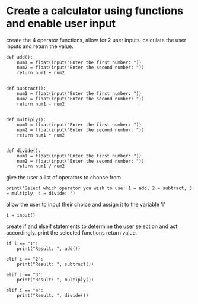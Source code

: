 # Create a calculator using functions and enable user input

create the 4 operator functions, allow for 2 user inputs, calculate the user inputs and return the value.
```
def add():
    num1 = float(input("Enter the first number: "))
    num2 = float(input("Enter the second number: "))
    return num1 + num2


def subtract():
    num1 = float(input("Enter the first number: "))
    num2 = float(input("Enter the second number: "))
    return num1 - num2


def multiply():
    num1 = float(input("Enter the first number: "))
    num2 = float(input("Enter the second number: "))
    return num1 * num2


def divide():
    num1 = float(input("Enter the first number: "))
    num2 = float(input("Enter the second number: "))
    return num1 / num2
```

give the user a list of operators to choose from.
```
print("Select which operator you wish to use: 1 = add, 2 = subtract, 3 = multiply, 4 = divide: ")
```

allow the user to input their choice and assign it to the variable 'i'
```
i = input()
```
create if and elseif statements to determine the user selection and act accordingly. print the selected functions return value.
```
if i == "1":
    print("Result: ", add())

elif i == "2":
    print("Result: ", subtract())

elif i == "3":
    print("Result: ", multiply())

elif i == "4":
    print("Result: ", divide())
```